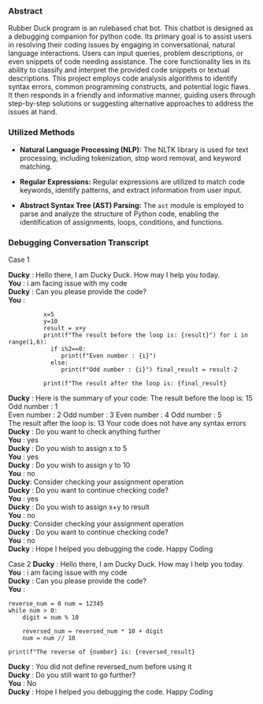 ### Abstract
Rubber Duck program is an rulebased chat bot. This chatbot is designed as a debugging companion for python code. Its primary goal is to assist users in resolving 
their coding issues by engaging in conversational, natural language interactions. Users can input queries, problem descriptions, or even snippets of code needing assistance.
The core functionality lies in its ability to classify and interpret the provided code snippets or textual descriptions. This project employs code analysis
algorithms to identify syntax errors, common programming constructs, and potential logic flaws. It then responds in a friendly and informative manner, guiding users through step-by-step solutions or suggesting alternative
approaches to address the issues at hand.<br/>

### Utilized Methods
-	**Natural Language Processing (NLP):** The NLTK library is used for text processing, including tokenization, stop word removal, and keyword matching. <br/>


-	**Regular Expressions:** Regular expressions are utilized to match code keywords, identify patterns, and extract information from user input. <br/>


-	**Abstract Syntax Tree (AST) Parsing:** The `ast` module is employed to parse and analyze the structure of Python code, enabling the identification of assignments, loops, conditions, and functions. <br/>


###	Debugging Conversation Transcript

Case 1

**Ducky** : Hello there, I am Ducky Duck. How may I help you today.<br/>
**You** : i am facing issue with my code <br/>
**Ducky** : Can you please provide the code? <br/>
**You** : 
```
          x=5 
          y=10 
          result = x+y
          print(f"The result before the loop is: {result}") for i in range(1,6):
	        if i%2==0:
	           print(f"Even number : {i}")
	        else:
	           print(f"Odd number : {i}") final_result = result-2

          print(f"The result after the loop is: {final_result}
```
 
 
**Ducky** : Here is the summary of your code: The result before the loop is: 15 Odd number : 1<br/>
Even number : 2 Odd number : 3 Even number : 4 Odd number : 5<br/>
The result after the loop is: 13 Your code does not have any syntax errors<br/>
**Ducky** : Do you want to check anything further <br/>
**You** : yes<br/>
**Ducky** : Do you wish to assign x to 5<br/> 
**You** : yes<br/>
**Ducky** : Do you wish to assign y to 10 <br/>
**You** : no <br/>
**Ducky**: Consider checking your assignment operation <br/>
**Ducky** : Do you want to continue checking code? <br/>
**You** : yes <br/>
**Ducky** : Do you wish to assign x+y to result <br/>
**You** : no <br/>
**Ducky**: Consider checking your assignment operation  <br/>
**Ducky** : Do you want to continue checking code? <br/>
**You** : no <br/>
**Ducky** : Hope I helped you debugging the code. Happy Coding <br/>

Case 2
**Ducky** : Hello there, I am Ducky Duck. How may I help you today. <br/>
**You** : i am facing issue with my code  <br/>
**Ducky** : Can you please provide the code? <br/>
**You** : 
```
reverse_num = 0 num = 12345
while num > 0:
	digit = num % 10

	reversed_num = reversed_num * 10 + digit
	num = num // 10

print(f"The reverse of {number} is: {reversed_result}
```
**Ducky** : You did not define reversed_num before using it <br/>
**Ducky** : Do you still want to go further? <br/>
**You** : No <br/>
**Ducky** : Hope I helped you debugging the code. Happy Coding <br/>



